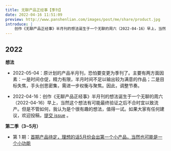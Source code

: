 ```yaml
---
title: 无聊产品正经事【季刊】
date: 2022-04-16 11:51:09
preview: http://www.panshenlian.com/images/post/me/share/product.jpg
introduce: |
    创作《无聊产品正经事》半月刊的想法诞生于一个无聊的周六（2022-04-16）早上，当然这个想法有可能最终验证之后不合时宜以致流产。但是不管如何，我认为是个很有趣的想法，值得一试，如果大家有任何建议，欢迎投稿。
---
```


## 2022

**想法**

- 2022-05-04：原计划的产品半月刊，恐怕要变更为季刊了。主要有两方面因素：一是时间仓促，精力有限，半月时间不足以输出较为满意的作品；二是目标失焦，手头创思密集，需进一步权衡与聚焦。因此，调整节奏。

- 2022-04-16：创作《无聊产品正经事》半月刊的想法诞生于一个无聊的周六（2022-04-16）早上，当然这个想法有可能最终验证之后不合时宜以致流产。但是不管如何，我认为是个很有趣的想法，值得一试。如果大家有任何建议，欢迎投稿，[提交 issue](https://github.com/senlypan/blog/issues) 。

**第二季（3~5月）**

- 第 1 期：[首期产品待定，理想的话5月份会出第一个小产品，当然也可能是一个小功能](/product)